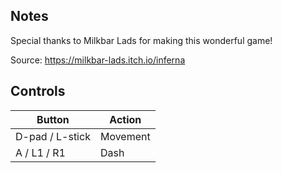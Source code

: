 ## Notes

Special thanks to Milkbar Lads for making this wonderful game!

Source: https://milkbar-lads.itch.io/inferna

## Controls

| Button | Action |
|--|--| 
|D-pad / L-stick|Movement|
|A / L1 / R1|Dash|


